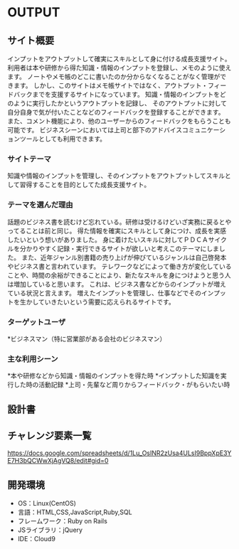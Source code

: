 # OUTPUT

## サイト概要
インプットをアウトプットして確実にスキルとして身に付ける成長支援サイト。
利用者は本や研修から得た知識・情報のインプットを登録し、メモのように使えます。
ノートやメモ帳のどこに書いたのか分からなくなることがなく管理ができます。
しかし、このサイトはメモ帳サイトではなく、アウトプット・フィードバックまでを支援するサイトになっています。
知識・情報のインプットをどのように実行したかというアウトプットを記録し、
そのアウトプットに対して自分自身で気が付いたことなどのフィードバックを登録することができます。
また、コメント機能により、他のユーザーからのフィードバックをもらうことも可能です。
ビジネスシーンにおいては上司と部下のアドバイスコミュニケーションツールとしても利用できます。

### サイトテーマ
知識や情報のインプットを管理し、そのインプットをアウトプットしてスキルとして習得することを目的としてた成長支援サイト。

### テーマを選んだ理由
話題のビジネス書を読むけど忘れている。研修は受けるけどいざ実務に戻るとやってることは前と同じ。
得た情報を確実にスキルとして身につけ、成長を実感したいという想いがありました。
身に着けたいスキルに対してＰＤＣＡサイクルを分かりやすく記録・実行できるサイトが欲しいと考えこのテーマにしました。
また、近年ジャンル別書籍の売り上げが伸びているジャンルは自己啓発本やビジネス書と言われています。
テレワークなどによって働き方が変化していることや、時間の余裕ができることにより、新たなスキルを身につけようと思う人は増加していると思います。
これは、ビジネス書などからのインプットが増えている状況と言えます。
増えたインプットを管理し、仕事などでそのインプットを生かしていきたいという需要に応えられるサイトです。

### ターゲットユーザ
*ビジネスマン（特に営業部がある会社のビジネスマン）

### 主な利用シーン
*本や研修などから知識・情報のインプットを得た時
*インプットした知識を実行した時の活動記録
*上司・先輩など周りからフィードバック・がもらいたい時

## 設計書


## チャレンジ要素一覧
https://docs.google.com/spreadsheets/d/1Lu_OsINR2zUsa4ULsI9BppXpE3YE7H3bQCWwXjAgVQ8/edit#gid=0

## 開発環境
- OS：Linux(CentOS)
- 言語：HTML,CSS,JavaScript,Ruby,SQL
- フレームワーク：Ruby on Rails
- JSライブラリ：jQuery
- IDE：Cloud9